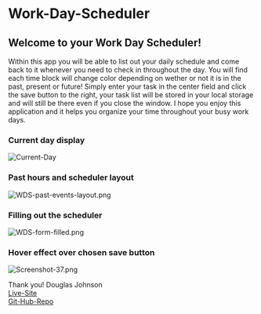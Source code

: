 # Work-Day-Scheduler

## Welcome to your Work Day Scheduler!

Within this app you will be able to list out your daily schedule and come back to it whenever you need to check in throughout the day. You will find each time block will change color depending on wether or not it is in the past, present or future! Simply enter your task in the center field and click the save button to the right, your task list will be stored in your local storage and will still be there even if you close the window. I hope you enjoy this application and it helps you organize your time throughout your busy work days.

### Current day display
![Current-Day](https://i.postimg.cc/zD4L6N9w/WDS-current-day.png)

### Past hours and scheduler layout
![WDS-past-events-layout.png](https://i.postimg.cc/Kz6ZqGRR/WDS-past-events-layout.png)

### Filling out the scheduler
![WDS-form-filled.png](https://i.postimg.cc/gk5Kg1K1/WDS-form-filled.png)

### Hover effect over chosen save button
![Screenshot-37.png](https://i.postimg.cc/3rqphmDv/Screenshot-37.png)

Thank you!
Douglas Johnson
</br>
[Live-Site](https://dougjohnson22.github.io/Work-Day-Scheduler/)
</br>
[Git-Hub-Repo](https://github.com/DougJohnson22/Work-Day-Scheduler)

